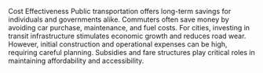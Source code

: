 Cost Effectiveness
Public transportation offers long-term savings for individuals and governments alike. Commuters often save money by avoiding car purchase, maintenance, and fuel costs. For cities, investing in transit infrastructure stimulates economic growth and reduces road wear. However, initial construction and operational expenses can be high, requiring careful planning. Subsidies and fare structures play critical roles in maintaining affordability and accessibility.